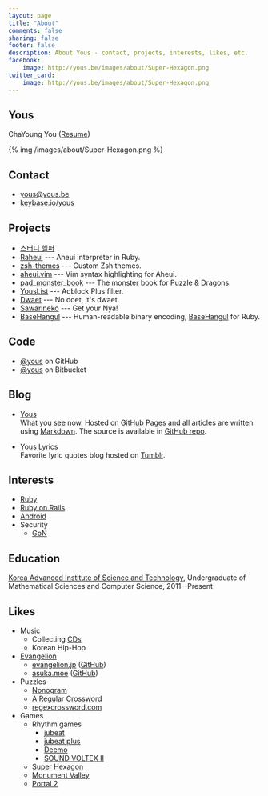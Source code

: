 ```yaml
---
layout: page
title: "About"
comments: false
sharing: false
footer: false
description: About Yous - contact, projects, interests, likes, etc.
facebook:
    image: http://yous.be/images/about/Super-Hexagon.png
twitter_card:
    image: http://yous.be/images/about/Super-Hexagon.png
---
```


## <a id="yous"></a>Yous

ChaYoung You ([Resume](/resume/en.pdf))

{% img /images/about/Super-Hexagon.png %}

## <a id="contact"></a>Contact

- <yous@yous.be>
- [keybase.io/yous](https://keybase.io/yous)

## <a id="projects"></a>Projects

- [스터디 헬퍼](https://play.google.com/store/apps/details?id=kr.co.tamseng.StudyHelper)
- [Raheui](https://github.com/yous/raheui) --- Aheui interpreter in Ruby.
- [zsh-themes](https://github.com/yous/zsh-themes) --- Custom Zsh themes.
- [aheui.vim](https://github.com/yous/aheui.vim) --- Vim syntax highlighting for Aheui.
- [pad_monster_book](https://github.com/yous/pad_monster_book) --- The monster book for Puzzle & Dragons.
- [YousList](https://github.com/yous/YousList) --- Adblock Plus filter.
- [Dwaet](https://github.com/yous/dwaet) --- No doet, it's dwaet.
- [Sawarineko](https://github.com/yous/sawarineko) --- Get your Nya!
- [BaseHangul](https://github.com/yous/basehangul) --- Human-readable binary encoding, [BaseHangul](https://basehangul.github.io) for Ruby.

## <a id="code"></a>Code

- [@yous](https://github.com/yous) on GitHub
- [@yous](https://bitbucket.org/yous) on Bitbucket

## <a id="blog"></a>Blog

- [Yous](http://yous.be)  
    What you see now. Hosted on [GitHub Pages][] and all articles are written using [Markdown][]. The source is available in [GitHub repo][yous.github.io].

- [Yous Lyrics](http://lyrics.yous.be)  
    Favorite lyric quotes blog hosted on [Tumblr](https://www.tumblr.com).

## <a id="interests"></a>Interests

- [Ruby](https://www.ruby-lang.org)
- [Ruby on Rails](http://rubyonrails.org)
- [Android](http://www.android.com)
- Security
    - [GoN](http://gon.kaist.ac.kr)

## <a id="education"></a>Education

[Korea Advanced Institute of Science and Technology](http://www.kaist.ac.kr), Undergraduate of Mathematical Sciences and Computer Science, 2011--Present

## <a id="likes"></a>Likes

- Music
    - Collecting [CDs](/about/cds/)
    - Korean Hip-Hop
- [Evangelion](http://www.evangelion.co.jp)
    - [evangelion.jp](http://evangelion.jp) ([GitHub](https://github.com/yous/evangelion.jp))
    - [asuka.moe](http://asuka.moe) ([GitHub](https://github.com/yous/asuka.moe))
- Puzzles
    - [Nonogram](http://en.wikipedia.org/wiki/Nonogram)
    - [A Regular Crossword](http://web.mit.edu/puzzle/www/2013/coinheist.com/rubik/a_regular_crossword/index.html)
    - [regexcrossword.com](http://regexcrossword.com)
- Games
    - Rhythm games
        - [jubeat](http://s.ubit.info/yous)
        - [jubeat plus](https://itunes.apple.com/jp/app/jubeat-plus/id395192484?mt=8)
        - [Deemo](http://www.rayark.com/g/deemo/)
        - [SOUND VOLTEX II](http://p.eagate.573.jp/game/sdvx/ii/p/)
    - [Super Hexagon](http://superhexagon.com)
    - [Monument Valley](http://www.monumentvalleygame.com)
    - [Portal 2](http://www.thinkwithportals.com)

[GitHub Pages]: http://pages.github.com
[Markdown]: http://daringfireball.net/projects/markdown/
[yous.github.io]: https://github.com/yous/yous.github.io

